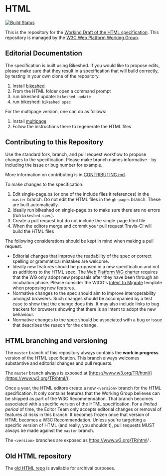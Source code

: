 # HTML

[![Build Status](https://travis-ci.org/w3c/html.svg?branch=master)](https://travis-ci.org/w3c/html)

This is the repository for the [Working Draft of the HTML specification](https://w3c.github.io/html/). This repository is managed by the [W3C Web Platform Working Group](https://www.w3.org/WebPlatform/WG/).

## Editorial Documentation

The specification is built using Bikeshed. If you would like to propose edits, please make sure that they result in a specification that will build correctly, by testing in your own clone of the repository.

1. Install [bikeshed](https://github.com/tabatkins/bikeshed)
2. From the HTML folder open a command prompt
3. run bikeshed update: `bikeshed update`
4. run bikeshed: `bikeshed spec`

For the multipage version, one can do as follows:

1. Install [multipage](https://github.com/adrianba/multipage)
2. Follow the instructions there to regenerate the HTML files

## Contributing to this Repository

Use the standard fork, branch, and pull request workflow to propose changes to the specification. Please make branch names informative - by including the issue or bug number for example.

More information on contributing is in [CONTRIBUTING.md](CONTRIBUTING.md).

To make changes to the specification:

1. Edit single-page.bs (or one of the include files it references) in the `master` branch. Do not edit the HTML files in the `gh-pages` branch. These are built automatically.
2. Ideally run bikeshed on single-page.bs to make sure there are no errors (run `bikeshed spec`).
3. Create a pull request but do not include the single-page.html file
4. When the editors merge and commit your pull request Travis-CI will build the HTML files

The following considerations should be kept in mind when making a pull request:

* Editorial changes that improve the readability of the spec or correct spelling or grammatical mistakes are welcome.
* Ideally new features should be proposed in a new specification and not as additions to the HTML spec. The [Web Platform WG charter](https://www.w3.org/2015/10/webplatform-charter.html#deliverables) requires that the WG only adopt new proposals after they have been through an incubation phase. Please consider the WICG's [Intent to Migrate](https://wicg.github.io/admin/intent-to-migrate.html) template when proposing new features.
* Normative changes to the spec should aim to improve interoperability amongst browsers. Such changes should be accompanied by a test case to show that the change does this. It may also include links to bug trackers for browsers showing that there is an intent to adopt the new behaviour.
* Normative changes to the spec should be associated with a bug or issue that describes the reason for the change.

## HTML branching and versioning

The `master` branch of this repository always contains the **work in progress** version of the HTML specification. This branch always welcomes substantive and editorial changes and pull requests.

The `master` branch always is exposed at [https://www.w3.org/TR/html/](https://www.w3.org/TR/html/).

Once a year, the HTML editors create a new `<version>` branch for the HTML specification. It only contains features that the Working Group believes can be shipped as part of the W3C Recommendation. That branch becomes associated with a specific version of the HTML specification. For a *limited period* of time, the Editor Team only accepts editorial changes or removal of features at risks in this branch. It becomes frozen once that version of HTML becomes a W3C Recommendation. Unless you're targetting a specific version of HTML (and really, you shouldn't), pull requests MUST always be made against the `master` branch.

The `<version>` branches are exposed as https://www.w3.org/TR/html<version>/ .

## Old HTML repository

The [old HTML repo](https://github.com/w3c/html-old) is available for archival purposes.
